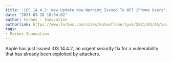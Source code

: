 ```yaml
---
title: 'iOS 14.4.2: New Update Now Warning Issued To All iPhone Users'
date: "2021-03-26 18:34:02"
author: Forbes - Innovation
authorlink: https://www.forbes.com/sites/kateoflahertyuk/2021/03/26/ios-1442-new-update-now-warning-issued-to-all-iphone-users/
tags:
- Forbes-Innovation
---
```

Apple has just issued iOS 14.4.2, an urgent security fix for a vulnerability that has already been exploited by attackers.